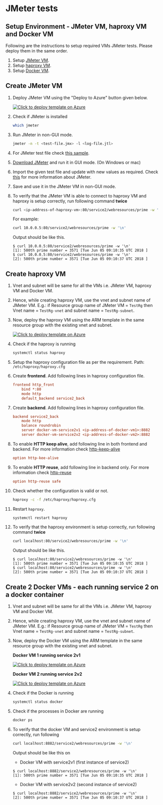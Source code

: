 # JMeter tests

## Setup Environment - JMeter VM, haproxy VM and Docker VM

Following are the instructions to setup required VMs JMeter tests. Please deploy them in the same order.

1. Setup [JMeter VM](#create-jmeter-vm).
2. Setup [haproxy VM](#create-haproxy-vm).
3. Setup [Docker VM](#create-docker-vm).

## Create JMeter VM

1. Deploy JMeter VM using the "Deploy to Azure" button given below.

    [![Click to deploy template on Azure](http://azuredeploy.net/deploybutton.png "Click to deploy template on Azure")](https://portal.azure.com/#create/Microsoft.Template/uri/https%3A%2F%2Fraw.githubusercontent.com%2Fazmigproject%2Fe2e-simulation-and-testing%2Fmaster%2Fjmeter-tests%2Fjmeter-vm%2Fdeploy-jmeter-vm.json)
2. Check if JMeter is installed
    ```bash
    which jmeter
    ```
3. Run JMeter in non-GUI mode.
    ```bash
    jmeter -n -t <test-file.jmx> -l <log-file.jtl>
    ```
4. For JMeter test file check [this sample](https://raw.githubusercontent.com/azmigproject/e2e-simulation-and-testing/master/jmeter-tests/jmeter-vm/sample-test.jmx).
5. [Download JMeter](http://www-eu.apache.org/dist//jmeter/binaries/apache-jmeter-4.0.zip) and run it in GUI mode. (On Windows or mac)
6. Import the given test file and update with new values as required. Check [this](https://www.digitalocean.com/community/tutorials/how-to-use-apache-jmeter-to-perform-load-testing-on-a-web-server) for more information about JMeter.
7. Save and use it in the JMeter VM in non-GUI mode.
8. To verify that the JMeter VM is able to connect to haproxy VM and haproxy is setup correctly, run following command **twice**
    ```bash
    curl <ip-address-of-haproxy-vm>:80/service2/webresources/prime -w '\n'
    ```
    For example:
    ```bash
    curl 10.0.0.5:80/service2/webresources/prime -w '\n'
    ```
    Output should be like this.
    ```output
    $ curl 10.0.0.5:80/service2/webresources/prime -w '\n'
    [1]: 500th prime number = 3571 [Tue Jun 05 09:10:35 UTC 2018 ]
    $ curl 10.0.0.5:80/service2/webresources/prime -w '\n'
    [2]: 500th prime number = 3571 [Tue Jun 05 09:10:37 UTC 2018 ]
    ```

## Create haproxy VM

1. Vnet and subnet will be same for all the VMs i.e. JMeter VM, haproxy VM and Docker VM.
2. Hence, while creating haproxy VM, use the vnet and subnet name of JMeter VM. E.g.: if Resource group name of JMeter VM = `TestRg` then Vnet name = `TestRg-vnet` and subnet name = `TestRg-subnet`.
3. Now, deploy the haproxy VM using the ARM template in the same resource group with the existing vnet and subnet.

    [![Click to deploy template on Azure](http://azuredeploy.net/deploybutton.png "Click to deploy template on Azure")](https://portal.azure.com/#create/Microsoft.Template/uri/https%3A%2F%2Fraw.githubusercontent.com%2Fazmigproject%2Fe2e-simulation-and-testing%2Fmaster%2Fjmeter-tests%2Fhaproxy-vm%2Fdeploy-haproxy-vm.json)
4. Check if the haproxy is running
    ```bash
    systemctl status haproxy
    ```
5. Setup the haproxy configuration file as per the requirement. Path: `/etc/haproxy/haproxy.cfg`
6. Create **frontend**. Add following lines in haproxy configuration file.
    ```cfg
    frontend http_front
        bind *:80
        mode http
        default_backend service2_back
    ```
7. Create **backend**. Add following lines in haproxy configuration file.
    ```cfg
    backend service2_back
        mode http
        balance roundrobin
        server docker-vm-service2v1 <ip-address-of-docker-vm1>:8882
        server docker-vm-service2v2 <ip-address-of-docker-vm2>:8882
    ```
8. To enable **HTTP keep alive**, add following line in both frontend and backend. For more information check [http-keep-alive](https://cbonte.github.io/haproxy-dconv/1.6/configuration.html#4.2-option%20http-keep-alive)
    ```cfg
    option http-kee-alive
    ```
9. To enable **HTTP reuse**, add following line in backend only. For more information check [http-reuse](https://cbonte.github.io/haproxy-dconv/1.6/configuration.html#4.2-http-reuse)
    ```cfg
    option http-reuse safe
    ```
10. Check whether the configuration is valid or not.
    ```bash
    haproxy -c -f /etc/haproxy/haproxy.cfg
    ```
11. Restart `haproxy`.
    ```bash
    systemctl restart haproxy
    ```
12. To verify that the haproxy environment is setup correctly, run following command **twice**
    ```bash
    curl localhost:80/service2/webresources/prime -w '\n'
    ```
    Output should be like this.
    ```output
    $ curl localhost:80/service2/webresources/prime -w '\n'
    [1]: 500th prime number = 3571 [Tue Jun 05 09:10:35 UTC 2018 ]
    $ curl localhost:80/service2/webresources/prime -w '\n'
    [2]: 500th prime number = 3571 [Tue Jun 05 09:10:37 UTC 2018 ]
    ```

## Create 2 Docker VMs - each running service 2 on a docker container

1. Vnet and subnet will be same for all the VMs i.e. JMeter VM, haproxy VM and Docker VM.
2. Hence, while creating haproxy VM, use the vnet and subnet name of JMeter VM. E.g.: if Resource group name of JMeter VM = `TestRg` then Vnet name = `TestRg-vnet` and subnet name = `TestRg-subnet`.
3. Now, deploy the Docker VM using the ARM template in the same resource group with the existing vnet and subnet.

    **Docker VM 1 running service 2v1**

    [![Click to deploy template on Azure](http://azuredeploy.net/deploybutton.png "Click to deploy template on Azure")](https://portal.azure.com/#create/Microsoft.Template/uri/https%3A%2F%2Fraw.githubusercontent.com%2Fazmigproject%2Fe2e-simulation-and-testing%2Fmaster%2Fjmeter-tests%2Fdocker-vm%2Fdeploy-docker-vm-service2v1.json)

    **Docker VM 2 running service 2v2**

    [![Click to deploy template on Azure](http://azuredeploy.net/deploybutton.png "Click to deploy template on Azure")](https://portal.azure.com/#create/Microsoft.Template/uri/https%3A%2F%2Fraw.githubusercontent.com%2Fazmigproject%2Fe2e-simulation-and-testing%2Fmaster%2Fjmeter-tests%2Fdocker-vm%2Fdeploy-docker-vm-service2v2.json)
4. Check if the Docker is running
    ```bash
    systemctl status docker
    ```
5. Check if the processes in Docker are running
    ```bash
    docker ps
    ```
6. To verify that the docker VM and service2 environment is setup correctly, run following
    ```bash
    curl localhost:8882/service2/webresources/prime -w '\n'
    ```
    Output should be like this on
    - Docker VM with service2v1 (first instance of service2)
    ```output
    $ curl localhost:8882/service2/webresources/prime -w '\n'
    [1]: 500th prime number = 3571 [Tue Jun 05 09:10:35 UTC 2018 ]
    ```
    - Docker VM with service2v2 (second instance of service2)
    ```output
    $ curl localhost:8882/service2/webresources/prime -w '\n'
    [2]: 500th prime number = 3571 [Tue Jun 05 09:10:37 UTC 2018 ]
    ```